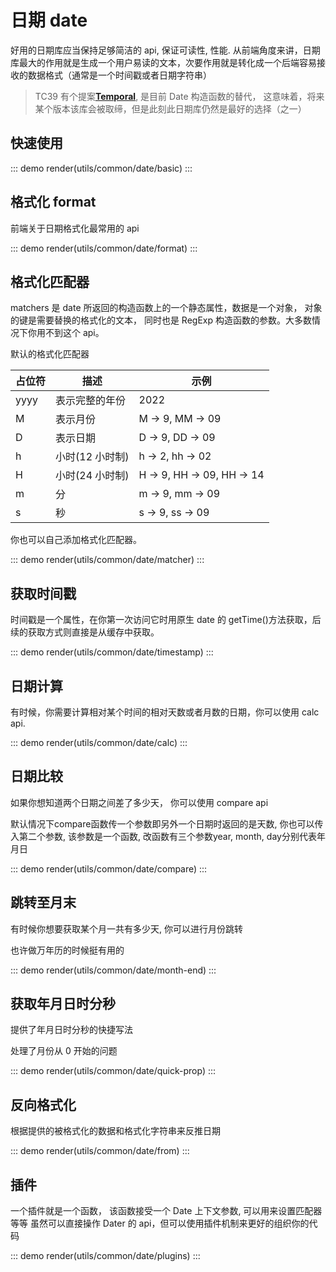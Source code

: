 # 日期 date

好用的日期库应当保持足够简洁的 api, 保证可读性, 性能.
从前端角度来讲，日期库最大的作用就是生成一个用户易读的文本，次要作用就是转化成一个后端容易接收的数据格式（通常是一个时间戳或者日期字符串）

> TC39 有个提案[**Temporal**](https://github.com/tc39/proposals#onboarding-existing-proposals), 是目前 Date 构造函数的替代， 这意味着，将来某个版本该库会被取缔，但是此刻此日期库仍然是最好的选择（之一）

## 快速使用

::: demo
  render(utils/common/date/basic)
:::

## 格式化 format

前端关于日期格式化最常用的 api

::: demo
render(utils/common/date/format)
:::

## 格式化匹配器

matchers 是 date 所返回的构造函数上的一个静态属性，数据是一个对象， 对象的键是需要替换的格式化的文本， 同时也是 RegExp 构造函数的参数。大多数情况下你用不到这个 api。

默认的格式化匹配器

| 占位符 | 描述            | 示例                       |
| ------ | --------------- | -------------------------- |
| yyyy   | 表示完整的年份  | 2022                       |
| M      | 表示月份        | M -> 9, MM -> 09           |
| D      | 表示日期        | D -> 9, DD -> 09           |
| h      | 小时(12 小时制) | h -> 2, hh -> 02           |
| H      | 小时(24 小时制) | H -> 9, HH -> 09, HH -> 14 |
| m      | 分              | m -> 9, mm -> 09           |
| s      | 秒              | s -> 9, ss -> 09           |

你也可以自己添加格式化匹配器。

::: demo
render(utils/common/date/matcher)
:::


## 获取时间戳

时间戳是一个属性，在你第一次访问它时用原生 date 的 getTime()方法获取，后续的获取方式则直接是从缓存中获取。

::: demo
render(utils/common/date/timestamp)
:::


## 日期计算

有时候，你需要计算相对某个时间的相对天数或者月数的日期，你可以使用 calc api.

::: demo
render(utils/common/date/calc)
:::

## 日期比较

如果你想知道两个日期之间差了多少天， 你可以使用 compare api

默认情况下compare函数传一个参数即另外一个日期时返回的是天数,
你也可以传入第二个参数, 该参数是一个函数, 改函数有三个参数year, month, day分别代表年月日

::: demo
render(utils/common/date/compare)
:::

## 跳转至月末

有时候你想要获取某个月一共有多少天, 你可以进行月份跳转

也许做万年历的时候挺有用的


::: demo
render(utils/common/date/month-end)
:::

## 获取年月日时分秒

提供了年月日时分秒的快捷写法

处理了月份从 0 开始的问题

::: demo
render(utils/common/date/quick-prop)
:::

## 反向格式化
根据提供的被格式化的数据和格式化字符串来反推日期

::: demo
render(utils/common/date/from)
:::

## 插件

一个插件就是一个函数， 该函数接受一个 Date 上下文参数, 可以用来设置匹配器等等
虽然可以直接操作 Dater 的 api，但可以使用插件机制来更好的组织你的代码

::: demo
render(utils/common/date/plugins)
:::

